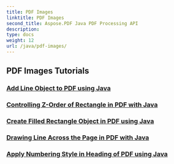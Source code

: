 ```yaml
---
title: PDF Images
linktitle: PDF Images
second_title: Aspose.PDF Java PDF Processing API
description: 
type: docs
weight: 12
url: /java/pdf-images/
---
```


## PDF Images Tutorials
### [Add Line Object to PDF using Java](./add-line-object-to-pdf-using-java/)
### [Controlling Z-Order of Rectangle in PDF with Java](./controlling-z-order-of-rectangle-in-pdf-with-java/)
### [Create Filled Rectangle Object in PDF using Java](./create-filled-rectangle-object-in-pdf-using-java/)
### [Drawing Line Across the Page in PDF with Java](./drawing-line-across-the-page-in-pdf-with-java/)
### [Apply Numbering Style in Heading of PDF using Java](./apply-numbering-style-in-heading-of-pdf-using-java/)